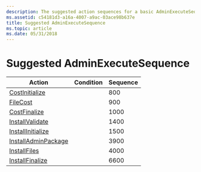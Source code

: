 ```yaml
---
description: The suggested action sequences for a basic AdminExecuteSequence table in a Windows Installer database.
ms.assetid: c54181d3-a16a-4007-a9ac-03ace98b637e
title: Suggested AdminExecuteSequence
ms.topic: article
ms.date: 05/31/2018
---
```


# Suggested AdminExecuteSequence



| Action                                                | Condition | Sequence |
|-------------------------------------------------------|-----------|----------|
| [CostInitialize](costinitialize-action.md)           |           | 800      |
| [FileCost](filecost-action.md)                       |           | 900      |
| [CostFinalize](costfinalize-action.md)               |           | 1000     |
| [InstallValidate](installvalidate-action.md)         |           | 1400     |
| [InstallInitialize](installinitialize-action.md)     |           | 1500     |
| [InstallAdminPackage](installadminpackage-action.md) |           | 3900     |
| [InstallFiles](installfiles-action.md)               |           | 4000     |
| [InstallFinalize](installfinalize-action.md)         |           | 6600     |



 

 

 



